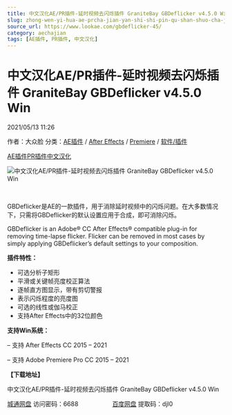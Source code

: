 ```yaml
---
title: 中文汉化AE/PR插件-延时视频去闪烁插件 GraniteBay GBDeflicker v4.5.0 Win
slug: zhong-wen-yi-hua-ae-prcha-jian-yan-shi-shi-pin-qu-shan-shuo-cha-jian-granitebay-gbdeflicker-v4-5-0-win
source_url: https://www.lookae.com/gbdeflicker-45/
category: aechajian
tags: [AE插件, PR插件, 中文汉化]
---
```

# 中文汉化AE/PR插件-延时视频去闪烁插件 GraniteBay GBDeflicker v4.5.0 Win

2021/05/13 11:26

作者：大众脸
分类：[AE插件](https://www.lookae.com/after-effects/aechajian/) / [After Effects](https://www.lookae.com/after-effects/) / [Premiere](https://www.lookae.com/qitarjcj/premierezy/) / [软件/插件](https://www.lookae.com/qitarjcj/)

[AE插件](https://www.lookae.com/tag/ae%e6%8f%92%e4%bb%b6/)[PR插件](https://www.lookae.com/tag/pr%e6%8f%92%e4%bb%b6/)[中文汉化](https://www.lookae.com/tag/%e4%b8%ad%e6%96%87%e6%b1%89%e5%8c%96/)

![中文汉化AE/PR插件-延时视频去闪烁插件 GraniteBay GBDeflicker v4.5.0 Win](https://www.lookae.com/wp-content/uploads/2021/05/GBDeflicker-4.jpg "中文汉化AE/PR插件-延时视频去闪烁插件 GraniteBay GBDeflicker v4.5.0 Win-LookAE.com")

[﻿﻿﻿](https://cloud.video.taobao.com//play/u/705956171/p/1/e/6/t/1/309097292933.mp4)

GBDeflicker是AE的一款插件，用于消除延时视频中的闪烁问题。在大多数情况下，只需将GBDeflicker的默认设置应用于合成，即可消除闪烁。

GBDeflicker is an Adobe® CC After Effects® compatible plug-in for removing time-lapse flicker. Flicker can be removed in most cases by simply applying GBDeflicker’s default settings to your composition.

**插件特性：**

* 可选分析子矩形
* 平滑或关键帧亮度校正算法
* 逐帧直方图显示，带有剪切警报
* 表示闪烁程度的亮度图
* 可选的线性或伽马校正
* 支持After Effects中的32位颜色

**支持Win系统：**

– 支持 After Effects CC 2015 – 2021

– 支持 Adobe Premiere Pro CC 2015 – 2021

**【下载地址】**

中文汉化AE/PR插件-延时视频去闪烁插件 GraniteBay GBDeflicker v4.5.0 Win

[城通网盘](https://089u.com/f/680462-495861393-d7afd6) 访问密码：6688                    [百度网盘](https://pan.baidu.com/s/1U6tSh9Qt1I7kmHeE_gPDYQ) 提取码：djl0
